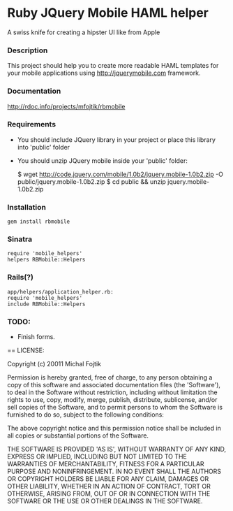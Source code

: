 # Ruby JQuery Mobile HAML helper

A swiss knife for creating a hipster UI like from Apple

### Description

This project should help you to create more readable HAML templates for your
mobile applications using http://jquerymobile.com framework.


### Documentation

http://rdoc.info/projects/mfojtik/rbmobile

### Requirements

- You should include JQuery library in your project or place this library into
  'public' folder
- You should unzip JQuery mobile inside your 'public' folder:

    $ wget http://code.jquery.com/mobile/1.0b2/jquery.mobile-1.0b2.zip -O public/jquery.mobile-1.0b2.zip
    $ cd public && unzip jquery.mobile-1.0b2.zip

### Installation

    gem install rbmobile

### Sinatra

    require 'mobile_helpers'
    helpers RBMobile::Helpers

### Rails(?)

    app/helpers/application_helper.rb:
    require 'mobile_helpers'
    include RBMobile::Helpers

### TODO:

- Finish forms.

== LICENSE:

Copyright (c) 20011 Michal Fojtik

Permission is hereby granted, free of charge, to any person obtaining
a copy of this software and associated documentation files (the
'Software'), to deal in the Software without restriction, including
without limitation the rights to use, copy, modify, merge, publish,
distribute, sublicense, and/or sell copies of the Software, and to
permit persons to whom the Software is furnished to do so, subject to
the following conditions:

The above copyright notice and this permission notice shall be
included in all copies or substantial portions of the Software.

THE SOFTWARE IS PROVIDED 'AS IS', WITHOUT WARRANTY OF ANY KIND,
EXPRESS OR IMPLIED, INCLUDING BUT NOT LIMITED TO THE WARRANTIES OF
MERCHANTABILITY, FITNESS FOR A PARTICULAR PURPOSE AND NONINFRINGEMENT.
IN NO EVENT SHALL THE AUTHORS OR COPYRIGHT HOLDERS BE LIABLE FOR ANY
CLAIM, DAMAGES OR OTHER LIABILITY, WHETHER IN AN ACTION OF CONTRACT,
TORT OR OTHERWISE, ARISING FROM, OUT OF OR IN CONNECTION WITH THE
SOFTWARE OR THE USE OR OTHER DEALINGS IN THE SOFTWARE.

